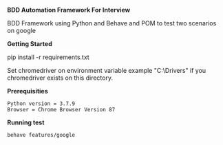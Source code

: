 **BDD Automation Framework For Interview**

BDD Framework using Python and Behave and POM to test two scenarios on google

**Getting Started**

pip install -r requirements.txt

Set chromedriver on environment variable example "C:\Drivers" if you chromedriver exists on
this directory.

**Prerequisities**
   
    Python version = 3.7.9
    Browser = Chrome Browser Version 87
    
**Running test** 

    behave features/google
